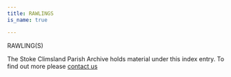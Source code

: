 ```yaml
---
title: RAWLINGS
is_name: true

---
```


RAWLING(S)


The Stoke Climsland Parish Archive holds material under this index entry. To find out more please [contact us](/contact/)
